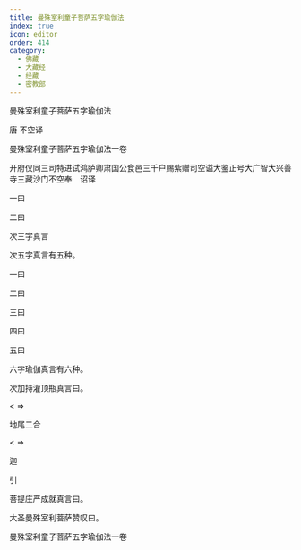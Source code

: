 ```yaml
---
title: 曼殊室利童子菩萨五字瑜伽法
index: true
icon: editor
order: 414
category:
  - 佛藏
  - 大藏经
  - 经藏
  - 密教部
---
```


  曼殊室利童子菩萨五字瑜伽法  

唐 不空译  

曼殊室利童子菩萨五字瑜伽法一卷  

开府仪同三司特进试鸿胪卿肃国公食邑三千户赐紫赠司空谥大鉴正号大广智大兴善寺三藏沙门不空奉　诏译  

一曰  

二曰  

次三字真言  

次五字真言有五种。  

一曰  

二曰  

三曰  

四曰  

五曰  

六字瑜伽真言有六种。  

次加持灌顶瓶真言曰。  

< =>  

地尾二合  

< =>  

迦  

引  

菩提庄严成就真言曰。  

大圣曼殊室利菩萨赞叹曰。  

曼殊室利童子菩萨五字瑜伽法一卷  
